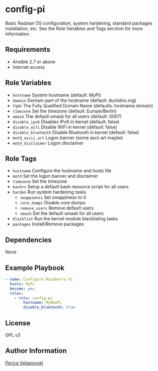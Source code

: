 config-pi
=========

Basic Rasbian OS configuration, system hardening, standard packages installation, etc. See the Role Variables and Tags serction for more informaiton.

Requirements
------------

* Ansible 2.7 or above
* Internet access

Role Variables
--------------

* `hostname` System hostname (default: MyPi)
* `domain` Domain-part of the hostname (default: duckdns.org)
* `fqdn` The Fully Qualified Domain Name (defaults: hostname.domain)
* `timezone` Set the timezone (default: Europe/Berlin)
* `umask` The default umask for all users (default: 0007)
* `disable_ipv6` Disables IPv6 in kernel (default: false)
* `disable_wifi` Disable WiFi in kernel (default: false)
* `disable_bluetooth` Disable Bluetooth in kernel (default: false)
* `motd_ascii_art` Logon banner (some ascii art maybe)
* `motd_disclaimer` Logon disclaimer


Role Tags
--------------

* `hostname` Configure the hostname and hosts file
* `motd` Set the logon banner and disclaimer
* `timezone` Set the timezone
* `bashrc` Setup a default bash resource script for all users
* `harden` Run system hardening tasks
  * `swappienss` Set swappiness to 0
  * `core_dumps` Disable core dumps
  * `remove_users` Remove default users
  * `umask` Set the default umask for all users
* `blacklist` Run the kernel module blacklisting tasks
* `packages` Install/Remove packages

Dependencies
------------

None

Example Playbook
----------------

```yaml
- name: Configure Raspberry Pi
  hosts: MyPi
  become: yes
  roles:
    - role: config-pi  
        hostname: MyNewPi
        disable_bluetooth: true
```

License
-------

GPL v3

Author Information
------------------

[Perica Veljanovski](mailto:fBSDmon@gmail.com)
